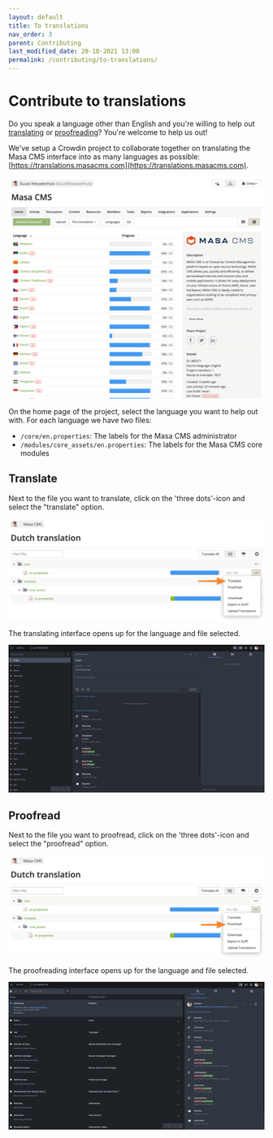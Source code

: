 ```yaml
---
layout: default
title: To translations
nav_order: 3
parent: Contributing
last_modified_date: 20-10-2021 13:00
permalink: /contributing/to-translations/
---
```


# Contribute to translations

Do you speak a language other than English and you're willing to help out [translating](#translate) or [proofreading](#proofread)? You're welcome to help us out!

We've setup a Crowdin project to collaborate together on translating the Masa CMS interface into as many languages as possible: [https://translations.masacms.com](https://translations.masacms.com).

![Crowdin project for Masa CMS](/assets/06_contributing/to-translations/crowdin.png)

On the home page of the project, select the language you want to help out with. For each language we have two files:

* `/core/en.properties`: The labels for the Masa CMS administrator
* `/modules/core_assets/en.properties`: The labels for the Masa CMS core modules

## Translate

Next to the file you want to translate, click on the 'three dots'-icon and select the "translate" option.

![Translate](/assets/06_contributing/to-translations/translate.png)

The translating interface opens up for the language and file selected.

![Translation interface](/assets/06_contributing/to-translations/translate-interface.png)

## Proofread

Next to the file you want to proofread, click on the 'three dots'-icon and select the "proofread" option.

![Proofread](/assets/06_contributing/to-translations/proofread.png)

The proofreading interface opens up for the language and file selected.

![Proofread interface](/assets/06_contributing/to-translations/proofread-interface.png)
